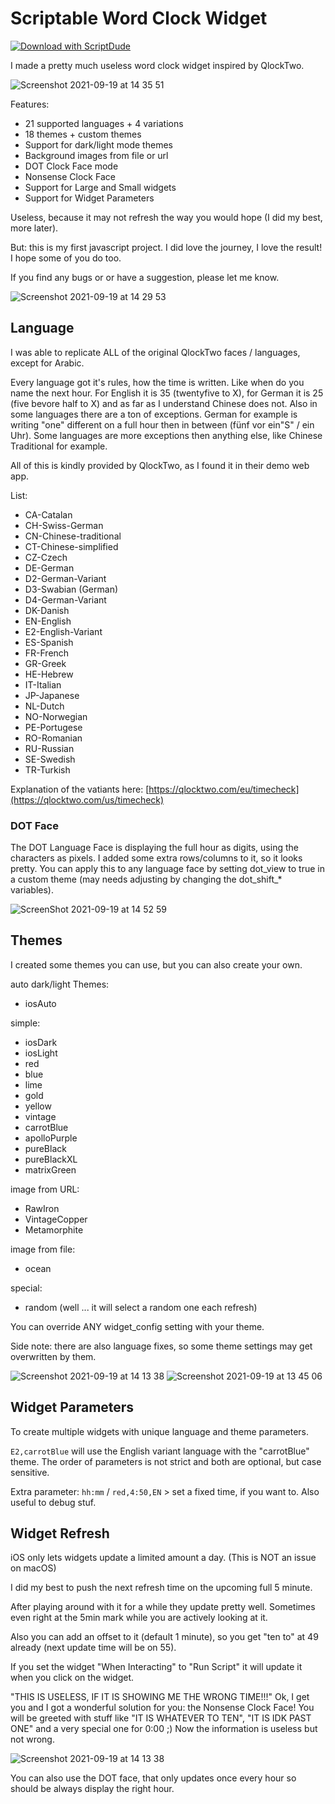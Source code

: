 # Scriptable Word Clock Widget

[![Download with ScriptDude](https://scriptdu.de/download.svg)](https://scriptdu.de/?name=Word%20Clock%20Widget&source=https%3A%2F%2Fraw.githubusercontent.com%2FbitKrakenCode%2FScriptableWordClockWidget%2Fmain%2FWord%2520Clock%2520Widget.js&docs=https%3A%2F%2Fgithub.com%2FbitKrakenCode%2FScriptableWordClockWidget#generator)


I made a pretty much useless word clock widget inspired by QlockTwo.

![Screenshot 2021-09-19 at 14 35 51](https://user-images.githubusercontent.com/59827320/133928177-b32f866d-0ae5-46c8-89c9-aa2cb21971e4.png)


Features:

- 21 supported languages + 4 variations
- 18 themes + custom themes
- Support for dark/light mode themes
- Background images from file or url
- DOT Clock Face mode
- Nonsense Clock Face
- Support for Large and Small widgets
- Support for Widget Parameters

Useless, because it may not refresh the way you would hope (I did my best, more later).

But: this is my first javascript project. I did love the journey, I love the result! I hope some of you do too.

If you find any bugs or or have a suggestion, please let me know.

![Screenshot 2021-09-19 at 14 29 53](https://user-images.githubusercontent.com/59827320/133928185-015638e0-32f4-4098-9123-f2f0c6c4f6be.png)


## Language

I was able to replicate ALL of the original QlockTwo faces / languages, except for Arabic.

Every language got it's rules, how the time is written. Like when do you name the next hour. For English it is 35 (twentyfive to X), for German it is 25 (five bevore half to X) and as far as I understand Chinese does not. Also in some languages there are a ton of exceptions. German for example is writing "one" different on a full hour then in between (fünf vor ein"S" / ein Uhr). Some languages are more exceptions then anything else, like Chinese Traditional for example.

All of this is kindly provided by QlockTwo, as I found it in their demo web app.

List:

- CA-Catalan
- CH-Swiss-German
- CN-Chinese-traditional
- CT-Chinese-simplified
- CZ-Czech
- DE-German
- D2-German-Variant
- D3-Swabian (German)
- D4-German-Variant
- DK-Danish
- EN-English
- E2-English-Variant
- ES-Spanish
- FR-French
- GR-Greek
- HE-Hebrew
- IT-Italian
- JP-Japanese
- NL-Dutch
- NO-Norwegian
- PE-Portugese
- RO-Romanian
- RU-Russian
- SE-Swedish
- TR-Turkish

Explanation of the vatiants here: [https://qlocktwo.com/eu/timecheck](https://qlocktwo.com/us/timecheck)

### DOT Face

The DOT Language Face is displaying the full hour as digits, using the characters as pixels. I added some extra rows/columns to it, so it looks pretty. You can apply this to any language face by setting dot_view to true in a custom theme (may needs adjusting by changing the dot_shift_* variables).

![ScreenShot 2021-09-19 at 14 52 59](https://user-images.githubusercontent.com/59827320/133928211-e746e420-3f40-4183-84d9-89eaf579948f.png)

## Themes

I created some themes you can use, but you can also create your own.

auto dark/light Themes:
- iosAuto

simple:
- iosDark
- iosLight
- red
- blue
- lime
- gold
- yellow
- vintage
- carrotBlue
- apolloPurple
- pureBlack
- pureBlackXL
- matrixGreen

image from URL:
- RawIron
- VintageCopper
- Metamorphite

image from file:
- ocean

special:
- random (well ... it will select a random one each refresh)

You can override ANY widget_config setting with your theme.

Side note: there are also language fixes, so some theme settings may get overwritten by them.

![Screenshot 2021-09-19 at 14 13 38](https://user-images.githubusercontent.com/59827320/133928241-e9855d9f-4985-49b3-8e19-d35793f54540.png)
![Screenshot 2021-09-19 at 13 45 06](https://user-images.githubusercontent.com/59827320/133928267-42d8ece3-05dd-456b-81e5-544a9defdee9.png)


## Widget Parameters

To create multiple widgets with unique language and theme parameters.

`E2,carrotBlue` will use the English variant language with the "carrotBlue" theme. The order of parameters is not strict and both are optional, but case sensitive.

Extra parameter: `hh:mm` / `red,4:50,EN` > set a fixed time, if you want to. Also useful to debug stuf.

## Widget Refresh

iOS only lets widgets update a limited amount a day. (This is NOT an issue on macOS)

I did my best to push the next refresh time on the upcoming full 5 minute.

After playing around with it for a while they update pretty well. Sometimes even right at the 5min mark while you are actively looking at it.

Also you can add an offset to it (default 1 minute), so you get "ten to" at 49 already (next update time will be on 55).

If you set the widget "When Interacting" to "Run Script" it will update it when you click on the widget.

"THIS IS USELESS, IF IT IS SHOWING ME THE WRONG TIME!!!" Ok, I get you and I got a wonderful solution for you: the Nonsense Clock Face! You will be greeted with stuff like "IT IS WHATEVER TO TEN", "IT IS IDK PAST ONE" and a very special one for 0:00 ;) Now the information is useless but not wrong.

![Screenshot 2021-09-19 at 14 13 38](https://user-images.githubusercontent.com/59827320/133928251-19f645d1-7a9b-4f24-a4e2-44b47dbf3fec.png)


You can also use the DOT face, that only updates once every hour so should be always display the right hour.
